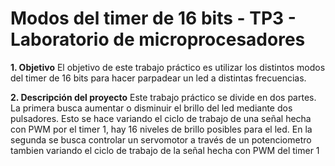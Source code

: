 # Modos del timer de 16 bits - TP3 - Laboratorio de microprocesadores

**1. Objetivo**
El objetivo de este trabajo práctico es utilizar los distintos modos del timer de
16 bits para hacer parpadear un led a distintas frecuencias.

**2. Descripción del proyecto**
Este trabajo práctico se divide en dos partes. La primera busca aumentar o
disminuir el brillo del led mediante dos pulsadores. Esto se hace variando el
ciclo de trabajo de una señal hecha con PWM por el timer 1, hay 16 niveles de
brillo posibles para el led.
En la segunda se busca controlar un servomotor a través de un potenciometro
tambien variando el ciclo de trabajo de la señal hecha con PWM del timer 1
